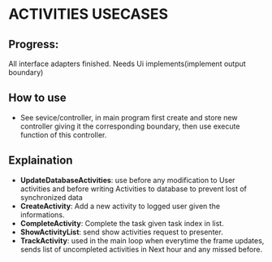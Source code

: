 # ACTIVITIES USECASES

## Progress: 
All interface adapters finished. Needs Ui implements(implement output boundary)

## How to use
- See sevice/controller, in main program first create and store new controller giving it the
corresponding boundary, then use execute function of this controller.

## Explaination
- **UpdateDatabaseActivities**: use before any modification to User activities and before writing Activities to database
to prevent lost of synchronized data
- **CreateActivity**: Add a new activity to logged user given the informations.
- **CompleteActivity**: Complete the task given task index in list.
- **ShowActivityList**: send show activities request to presenter.
- **TrackActivity**: used in the main loop when everytime the frame updates, sends list of uncompleted activities in 
Next hour and any missed before.

